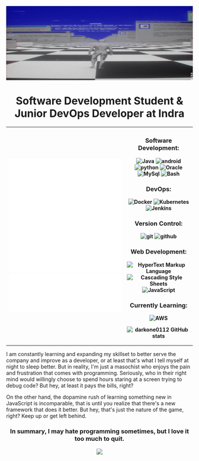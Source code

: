 <img src="welcome.gif" align="center" width="1200px" height="200px" />

<div align = "center">

# Software Development Student & Junior DevOps Developer at Indra

    
</div>
    
<table align=center>
<tr>
<th align="center">
    
![Metrics](/github-metrics.svg)
![Metricss](/metrics.plugin.languages.indepth.svg)

    
</th>

<th align="center">
    
### Software Development:
![Java](https://img.shields.io/badge/-Java-e76f00?style=flat-square&logo=coffeescript&logoColor=white&labelColor=1e1e1e)
![android](https://img.shields.io/badge/-AndroidStudio-3DDC84?style=flat-square&logo=android&logoColor=3DDC84&labelColor=1e1e1e)
![python](https://img.shields.io/badge/-Python-ecec09?style=flat-square&logo=python&logoColor=3776AB&labelColor=1e1e1e)
![Oracle](https://img.shields.io/badge/-Oracle%20SQL-F80000?style=flat-square&logo=oracle&logoColor=F80000&labelColor=1e1e1e)
![MySql](https://img.shields.io/badge/-MySql%20-4479A1?style=flat-square&logo=mysql&logoColor=4479A1&labelColor=1e1e1e)
![Bash](https://img.shields.io/badge/-Bash%20-4EAA25?style=flat-square&logo=gnubash&logoColor=4EAA25&labelColor=1e1e1e)

### DevOps:
![Docker](https://img.shields.io/badge/-Docker-2496ED?style=flat-square&logo=docker&logoColor=2496ED&labelColor=1e1e1e)
![Kubernetes](https://img.shields.io/badge/-Kubernetes-326CE5?style=flat-square&logo=kubernetes&logoColor=326CE5&labelColor=1e1e1e)
![Jenkins](https://img.shields.io/badge/-Jenkins-D24939?style=flat-square&logo=jenkins&logoColor=D24939&labelColor=1e1e1e)

### Version Control:
![git](https://img.shields.io/badge/-Git-F05032?style=flat-square&logo=git&logoColor=F05032&labelColor=1e1e1e)
![github](https://img.shields.io/badge/-GitHub-181717?style=flat-square&logo=github&logoColor=white&labelColor=1e1e1e)

### Web Development:
![HyperText Markup Language](https://img.shields.io/badge/-HTML-E34F26?style=flat-square&logo=html5&logoColor=E34F26&labelColor=1e1e1e)
![Cascading Style Sheets](https://img.shields.io/badge/-CSS-1572B6?style=flat-square&logo=css3&logoColor=1572B6&labelColor=1e1e1e)
![JavaScript](https://img.shields.io/badge/-%20JavaScript-F7DF1E?style=flat-square&logo=javascript&logoColor=F7DF1E&labelColor=1e1e1e)

### Currently Learning:
![AWS](https://img.shields.io/badge/-AWS-232F3E?style=flat-square&logo=amazonaws&logoColor=ce7e00&labelColor=1e1e1e)
    
![darkone0112 GitHub stats](https://github-readme-stats.vercel.app/api?username=darkone0112&theme=tokyonight&show_icons=true)

    
</th>

</tr>
</table>
  
  
I am constantly learning and expanding my skillset to better serve the company and improve as a developer, or at least that's what I tell myself at night to sleep better. But in reality, I'm just a masochist who enjoys the pain and frustration that comes with programming. Seriously, who in their right mind would willingly choose to spend hours staring at a screen trying to debug code? But hey, at least it pays the bills, right? 

On the other hand, the dopamine rush of learning something new in JavaScript is incomparable, that is until you realize that there's a new framework that does it better. But hey, that's just the nature of the game, right? Keep up or get left behind.


<div align = "center">
    
### In summary, I may hate programming sometimes, but I love it too much to quit.
    
![](https://github-readme-streak-stats.herokuapp.com/?user=darkone0112&theme=dark&hide_border=false)<br/>

</div>



